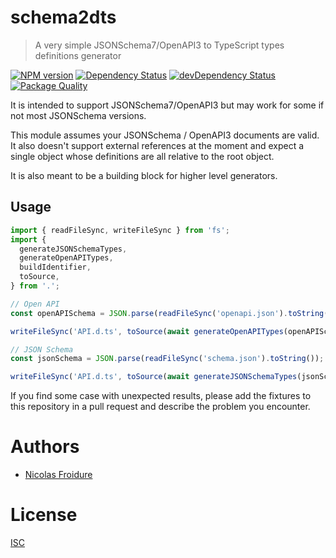 [//]: # ( )
[//]: # (This file is automatically generated by a `metapak`)
[//]: # (module. Do not change it  except between the)
[//]: # (`content:start/end` flags, your changes would)
[//]: # (be overridden.)
[//]: # ( )
# schema2dts
> A very simple JSONSchema7/OpenAPI3 to TypeScript types definitions generator

[![NPM version](https://badge.fury.io/js/schema2dts.svg)](https://npmjs.org/package/schema2dts)
[![Dependency Status](https://david-dm.org/nfroidure/schema2dts.svg)](https://david-dm.org/nfroidure/schema2dts)
[![devDependency Status](https://david-dm.org/nfroidure/schema2dts/dev-status.svg)](https://david-dm.org/nfroidure/schema2dts#info=devDependencies)
[![Package Quality](https://npm.packagequality.com/shield/schema2dts.svg)](https://packagequality.com/#?package=schema2dts)


[//]: # (::contents:start)

It is intended to support JSONSchema7/OpenAPI3 but may work for some if not most
JSONSchema versions.

This module assumes your JSONSchema / OpenAPI3 documents are valid. It also
doesn't support external references at the moment and expect a single object
whose definitions are all relative to the root object.

It is also meant to be a building block for higher level generators.

## Usage

```ts
import { readFileSync, writeFileSync } from 'fs';
import {
  generateJSONSchemaTypes,
  generateOpenAPITypes,
  buildIdentifier,
  toSource,
} from '.';

// Open API
const openAPISchema = JSON.parse(readFileSync('openapi.json').toString());

writeFileSync('API.d.ts', toSource(await generateOpenAPITypes(openAPISchema)));

// JSON Schema
const jsonSchema = JSON.parse(readFileSync('schema.json').toString());

writeFileSync('API.d.ts', toSource(await generateJSONSchemaTypes(jsonSchema)));
```

If you find some case with unexpected results, please add the fixtures to this
repository in a pull request and describe the problem you encounter.

[//]: # (::contents:end)

# Authors
- [Nicolas Froidure](https://insertafter.com/en/index.html)

# License
[ISC](https://github.com/nfroidure/schema2dts/blob/master/LICENSE)
